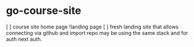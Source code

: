 # go-course-site

[ ] course site home page !landing  page
[ ] fresh landing site that allows connecting via github and import repo may be using the same stack and for auth next auth.
